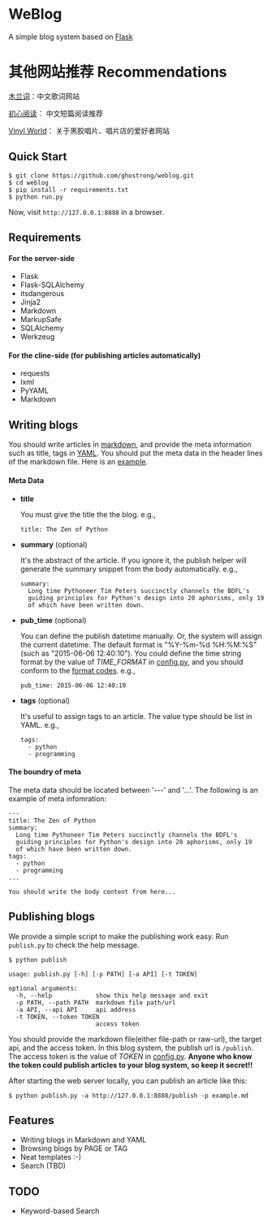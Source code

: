 WeBlog
======

A simple blog system based on [Flask](http://flask.pocoo.org/)

其他网站推荐 Recommendations
=====

[木兰词](https://www.mulanci.org/)：中文歌词网站

[初心阅读](https://www.bemind.site/)： 中文短篇阅读推荐

[Vinyl World](https://www.vinylworld.org/)： 关于黑胶唱片、唱片店的爱好者网站


Quick Start
-----------

````
$ git clone https://github.com/ghostrong/weblog.git
$ cd weblog
$ pip install -r requirements.txt
$ python run.py
````

Now, visit `http://127.0.0.1:8888` in a browser.

Requirements
------------

#### For the server-side

* Flask
* Flask-SQLAlchemy
* itsdangerous
* Jinja2
* Markdown
* MarkupSafe
* SQLAlchemy
* Werkzeug

#### For the cline-side (for publishing articles automatically)

* requests
* lxml
* PyYAML
* Markdown


Writing blogs
-------------

You should write articles in [markdown](http://daringfireball.net/projects/markdown/), and provide the meta information such as title, tags in [YAML](http://yaml.org/). You should put the meta data in the header lines of the markdown file. Here is an [example](https://raw.githubusercontent.com/ghostrong/weblog/master/example.md).

#### Meta Data

* **title**

  You must give the title the the blog. e.g.,

  ````
  title: The Zen of Python
  ````

* **summary** (optional)

  It's the abstract of the article. If you ignore it, the publish helper will generate the
  summary snippet from the body automatically. e.g.,

  ````
  summary:
    Long time Pythoneer Tim Peters succinctly channels the BDFL's
    guiding principles for Python's design into 20 aphorisms, only 19
    of which have been written down.
  ````

* **pub_time** (optional)

  You can define the publish datetime manually. Or, the system will assign the current
  datetime. The default format is "%Y-%m-%d %H:%M:%S" (such as "2015-06-06 12:40:10").
  You could define the time string format by the value of *TIME_FORMAT* in
  [config.py](config.py),
  and you should conform to the
  [format codes](https://docs.python.org/2/library/datetime.html#strftime-and-strptime-behavior). e.g.,

  ````
  pub_time: 2015-06-06 12:40:10
  ````

* **tags** (optional)

  It's useful to assign tags to an article. The value type should be list in YAML. e.g.,

  ````
  tags:
    - python
    - programming
  ````

#### The boundry of meta

The meta data should be located between '---' and '...'.
The following is an example of meta infomration:

````
---
title: The Zen of Python
summary:
  Long time Pythoneer Tim Peters succinctly channels the BDFL's
  guiding principles for Python's design into 20 aphorisms, only 19
  of which have been written down.
tags:
  - python
  - programming
...

You should write the body content from here...
````


Publishing blogs
----------------

We provide a simple script to make the publishing work easy. Run `publish.py` to check the help message.

````
$ python publish

usage: publish.py [-h] [-p PATH] [-a API] [-t TOKEN]

optional arguments:
  -h, --help            show this help message and exit
  -p PATH, --path PATH  markdown file path/url
  -a API, --api API     api address
  -t TOKEN, --token TOKEN
                        access token
````

You should provide the markdown file(either file-path or raw-url), the target api, and the access token. In this blog system, the publish url is `/publish`. The access token is the value of *TOKEN* in [config.py](config.py). 
**Anyone who know the token could publish articles to your blog system, so keep it secret!!**

After starting the web server locally, you can publish an article like this:

````
$ python publish.py -a http://127.0.0.1:8888/publish -p example.md
````


Features
--------
* Writing blogs in Markdown and YAML
* Browsing blogs by PAGE or TAG
* Neat templates :-)
* Search (TBD)


TODO
----
* Keyword-based Search
